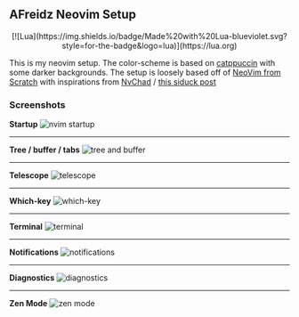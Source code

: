 ## AFreidz Neovim Setup
<div align="center">
  [![Lua](https://img.shields.io/badge/Made%20with%20Lua-blueviolet.svg?style=for-the-badge&logo=lua)](https://lua.org)
</div>

This is my neovim setup. The color-scheme is based on [catppuccin](https://github.com/catppuccin) with
some darker backgrounds.  The setup is loosely based off of [NeoVim from Scratch](https://github.com/LunarVim/Neovim-from-scratch)
with inspirations from [NvChad](https://github.com/NvChad/NvChad) / [this siduck post](https://www.reddit.com/r/unixporn/comments/mkra3w/bspwm_living_inside_neovim)

### Screenshots

**Startup**
![nvim startup](https://imgur.com/ornw5lF)

---

**Tree / buffer / tabs**
![tree and buffer](https://imgur.com/BoCKB79)

---

**Telescope**
![telescope](https://imgur.com/1YxygJW)

---

**Which-key**
![which-key](https://imgur.com/6QsawCD)

---

**Terminal**
![terminal](https://imgur.com/MuAA1Qa)

---

**Notifications**
![notifications](https://imgur.com/qeGLN8M)

---

**Diagnostics**
![diagnostics](https://imgur.com/Ns6CAWT)

---

**Zen Mode**
![zen mode](https://imgur.com/CTMBxJg)
